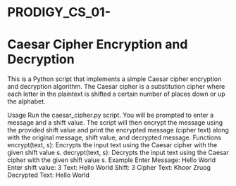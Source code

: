 # PRODIGY_CS_01-
# Caesar Cipher Encryption and Decryption
This is a Python script that implements a simple Caesar cipher encryption and decryption algorithm. The Caesar cipher is a substitution cipher where each letter in the plaintext is shifted a certain number of places down or up the alphabet.

Usage
Run the caesar_cipher.py script.
You will be prompted to enter a message and a shift value.
The script will then encrypt the message using the provided shift value and print the encrypted message (cipher text) along with the original message, shift value, and decrypted message.
Functions
encrypt(text, s): Encrypts the input text using the Caesar cipher with the given shift value s.
decrypt(text, s): Decrypts the input text using the Caesar cipher with the given shift value s.
Example
Enter Message: Hello World
Enter shift value: 3
Text: Hello World
Shift: 3
Cipher Text: Khoor Zruog
Decrypted Text: Hello World
